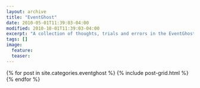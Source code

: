 ```yaml
---
layout: archive
title: "EventGhost"
date: 2010-05-01T11:39:03-04:00
modified: 2010-10-01T11:39:03-04:00
excerpt: "A collection of thoughts, trials and errors in the EventGhost category"
tags: []
image:
  feature:
  teaser:
---
```




<div class="tiles">
{% for post in site.categories.eventghost %}
  {% include post-grid.html %}
{% endfor %}
</div>



